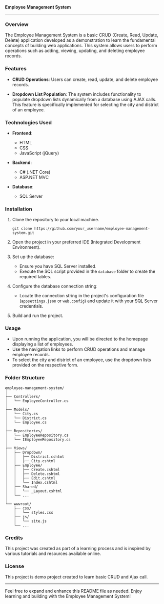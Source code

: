 **Employee Management System**

---

### Overview

The Employee Management System is a basic CRUD (Create, Read, Update, Delete) application developed as a demonstration to learn the fundamental concepts of building web applications. This system allows users to perform operations such as adding, viewing, updating, and deleting employee records.

### Features

- **CRUD Operations**: Users can create, read, update, and delete employee records.
  
- **Dropdown List Population**: The system includes functionality to populate dropdown lists dynamically from a database using AJAX calls. This feature is specifically implemented for selecting the city and district of an employee.

### Technologies Used

- **Frontend**:
  - HTML
  - CSS
  - JavaScript (jQuery)
  
- **Backend**:
  - C# (.NET Core)
  - ASP.NET MVC
  
- **Database**:
  - SQL Server

### Installation

1. Clone the repository to your local machine.
   ```
   git clone https://github.com/your_username/employee-management-system.git
   ```

2. Open the project in your preferred IDE (Integrated Development Environment).

3. Set up the database:
   - Ensure you have SQL Server installed.
   - Execute the SQL script provided in the `database` folder to create the required tables.

4. Configure the database connection string:
   - Locate the connection string in the project's configuration file (`appsettings.json` or `web.config`) and update it with your SQL Server credentials.

5. Build and run the project.

### Usage

- Upon running the application, you will be directed to the homepage displaying a list of employees.
- Use the navigation links to perform CRUD operations and manage employee records.
- To select the city and district of an employee, use the dropdown lists provided on the respective form.

### Folder Structure

```
employee-management-system/
│
├── Controllers/
│   └── EmployeeController.cs
│
├── Models/
│   └── City.cs
│   └── District.cs
│   └── Employee.cs
│
├── Repositories/
│   └── EmployeeRepository.cs
│   └── IEmployeeRepository.cs
│
├── Views/
│   ├── Dropdown/
│   │   ├── District.cshtml
│   │   ├── City.cshtml
│   ├── Employee/
│   │   ├── Create.cshtml
│   │   ├── Delete.cshtml
│   │   ├── Edit.cshtml
│   │   └── Index.cshtml
│   ├── Shared/
│   │   └── _Layout.cshtml
│   └── ...
│
└── wwwroot/
    ├── css/
    │   └── styles.css
    ├── js/
    │   └── site.js
    └── ...
```

### Credits

This project was created as part of a learning process and is inspired by various tutorials and resources available online.

### License

This project is demo project created to learn basic CRUD and Ajax call.
  
--- 

Feel free to expand and enhance this README file as needed. Enjoy learning and building with the Employee Management System!
